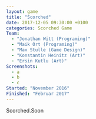 ```yaml
---
layout: game
title: "Scorched"
date: 2017-12-05 09:30:00 +0100
categories: Scorched Game
Team:
  - "Jonathan Witt (Programing)"
  - "Maik Ort (Programing)"
  - "Max Stulle (Game Design)"
  - "Konstantin Heinitz (Art)"
  - "Ersin Kutlu (Art)"
Screenshots:
  - a
  - b
  - c
Started: "November 2016"
Finished: "Februar 2017"
---
```


Scorched.Soon
